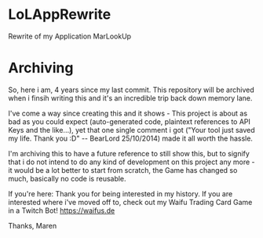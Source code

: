 # LoLAppRewrite
Rewrite of my Application MarLookUp

# Archiving
So, here i am, 4 years since my last commit. This repository will be archived when i finsih writing this and it's an incredible trip back down memory lane.

I've come a way since creating this and it shows - This project is about as bad as you could expect (auto-generated code, plaintext references to API Keys and the like...), yet that one single comment i got ("Your tool just saved my life. Thank you :D" -- BearLord 25/10/2014) made it all worth the hassle.

I'm archiving this to have a future reference to still show this, but to signify that i do not intend to do any kind of development on this project any more - it would be a lot better to start from scratch, the Game has changed so much, basically no code is reusable.

If you're here: Thank you for being interested in my history. If you are interested where i've moved off to, check out my Waifu Trading Card Game in a Twitch Bot! https://waifus.de

Thanks, Maren
